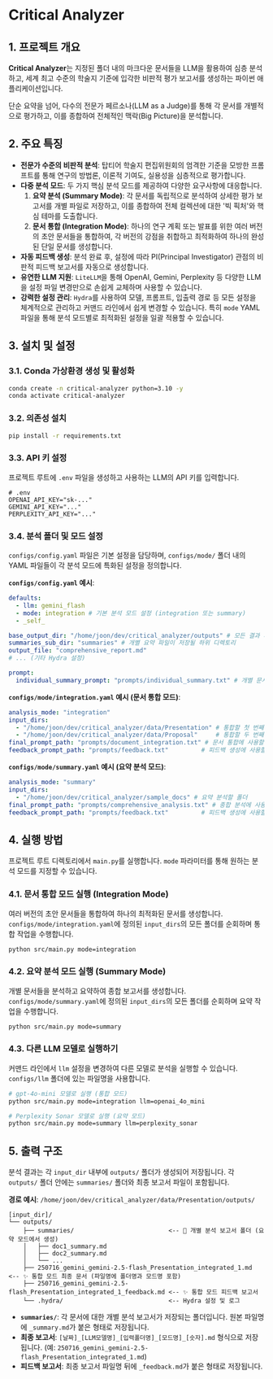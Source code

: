 # Critical Analyzer

## 1. 프로젝트 개요

**Critical Analyzer**는 지정된 폴더 내의 마크다운 문서들을 LLM을 활용하여 심층 분석하고, 세계 최고 수준의 학술지 기준에 입각한 비판적 평가 보고서를 생성하는 파이썬 애플리케이션입니다.

단순 요약을 넘어, 다수의 전문가 페르소나(LLM as a Judge)를 통해 각 문서를 개별적으로 평가하고, 이를 종합하여 전체적인 맥락(Big Picture)을 분석합니다.

## 2. 주요 특징

- **전문가 수준의 비판적 분석**: 탑티어 학술지 편집위원회의 엄격한 기준을 모방한 프롬프트를 통해 연구의 방법론, 이론적 기여도, 실용성을 심층적으로 평가합니다.
- **다중 분석 모드**: 두 가지 핵심 분석 모드를 제공하여 다양한 요구사항에 대응합니다.
    1.  **요약 분석 (Summary Mode)**: 각 문서를 독립적으로 분석하여 상세한 평가 보고서를 개별 파일로 저장하고, 이를 종합하여 전체 컬렉션에 대한 '빅 픽처'와 핵심 테마를 도출합니다.
    2.  **문서 통합 (Integration Mode)**: 하나의 연구 계획 또는 발표를 위한 여러 버전의 초안 문서들을 통합하여, 각 버전의 강점을 취합하고 최적화하여 하나의 완성된 단일 문서를 생성합니다.
- **자동 피드백 생성**: 분석 완료 후, 설정에 따라 PI(Principal Investigator) 관점의 비판적 피드백 보고서를 자동으로 생성합니다.
- **유연한 LLM 지원**: `LiteLLM`을 통해 OpenAI, Gemini, Perplexity 등 다양한 LLM을 설정 파일 변경만으로 손쉽게 교체하며 사용할 수 있습니다.
- **강력한 설정 관리**: `Hydra`를 사용하여 모델, 프롬프트, 입출력 경로 등 모든 설정을 체계적으로 관리하고 커맨드 라인에서 쉽게 변경할 수 있습니다. 특히 `mode` YAML 파일을 통해 분석 모드별로 최적화된 설정을 일괄 적용할 수 있습니다.

## 3. 설치 및 설정

### 3.1. Conda 가상환경 생성 및 활성화
```bash
conda create -n critical-analyzer python=3.10 -y
conda activate critical-analyzer
```

### 3.2. 의존성 설치
```bash
pip install -r requirements.txt
```

### 3.3. API 키 설정
프로젝트 루트에 `.env` 파일을 생성하고 사용하는 LLM의 API 키를 입력합니다.
```dotenv
# .env
OPENAI_API_KEY="sk-..."
GEMINI_API_KEY="..."
PERPLEXITY_API_KEY="..."
```

### 3.4. 분석 폴더 및 모드 설정
`configs/config.yaml` 파일은 기본 설정을 담당하며, `configs/mode/` 폴더 내의 YAML 파일들이 각 분석 모드에 특화된 설정을 정의합니다.

**`configs/config.yaml` 예시**:
```yaml
defaults:
  - llm: gemini_flash
  - mode: integration # 기본 분석 모드 설정 (integration 또는 summary)
  - _self_

base_output_dir: "/home/joon/dev/critical_analyzer/outputs" # 모든 결과 파일이 저장될 기본 출력 디렉토리
summaries_sub_dir: "summaries" # 개별 요약 파일이 저장될 하위 디렉토리
output_file: "comprehensive_report.md"
# ... (기타 Hydra 설정)

prompt:
  individual_summary_prompt: "prompts/individual_summary.txt" # 개별 문서 요약 프롬프트
```

**`configs/mode/integration.yaml` 예시 (문서 통합 모드)**:
```yaml
analysis_mode: "integration"
input_dirs:
  - "/home/joon/dev/critical_analyzer/data/Presentation" # 통합할 첫 번째 폴더
  - "/home/joon/dev/critical_analyzer/data/Proposal"     # 통합할 두 번째 폴더
final_prompt_path: "prompts/document_integration.txt" # 문서 통합에 사용할 프롬프트
feedback_prompt_path: "prompts/feedback.txt"         # 피드백 생성에 사용할 프롬프트 (선택 사항)
```

**`configs/mode/summary.yaml` 예시 (요약 분석 모드)**:
```yaml
analysis_mode: "summary"
input_dirs:
  - "/home/joon/dev/critical_analyzer/sample_docs" # 요약 분석할 폴더
final_prompt_path: "prompts/comprehensive_analysis.txt" # 종합 분석에 사용할 프롬프트
feedback_prompt_path: "prompts/feedback.txt"         # 피드백 생성에 사용할 프롬프트 (선택 사항)
```

## 4. 실행 방법

프로젝트 루트 디렉토리에서 `main.py`를 실행합니다. `mode` 파라미터를 통해 원하는 분석 모드를 지정할 수 있습니다.

### 4.1. 문서 통합 모드 실행 (Integration Mode)
여러 버전의 초안 문서들을 통합하여 하나의 최적화된 문서를 생성합니다. `configs/mode/integration.yaml`에 정의된 `input_dirs`의 모든 폴더를 순회하며 통합 작업을 수행합니다.
```bash
python src/main.py mode=integration
```

### 4.2. 요약 분석 모드 실행 (Summary Mode)
개별 문서들을 분석하고 요약하여 종합 보고서를 생성합니다. `configs/mode/summary.yaml`에 정의된 `input_dirs`의 모든 폴더를 순회하며 요약 작업을 수행합니다.
```bash
python src/main.py mode=summary
```

### 4.3. 다른 LLM 모델로 실행하기
커맨드 라인에서 `llm` 설정을 변경하여 다른 모델로 분석을 실행할 수 있습니다. `configs/llm` 폴더에 있는 파일명을 사용합니다.
```bash
# gpt-4o-mini 모델로 실행 (통합 모드)
python src/main.py mode=integration llm=openai_4o_mini

# Perplexity Sonar 모델로 실행 (요약 모드)
python src/main.py mode=summary llm=perplexity_sonar
```

## 5. 출력 구조

분석 결과는 각 `input_dir` 내부에 `outputs/` 폴더가 생성되어 저장됩니다. 각 `outputs/` 폴더 안에는 `summaries/` 폴더와 최종 보고서 파일이 포함됩니다.

**경로 예시**: `/home/joon/dev/critical_analyzer/data/Presentation/outputs/`

```
[input_dir]/
└── outputs/
    ├── summaries/                          <-- 📄 개별 분석 보고서 폴더 (요약 모드에서 생성)
    │   ├── doc1_summary.md
    │   ├── doc2_summary.md
    │   └── ...
    ├── 250716_gemini_gemini-2.5-flash_Presentation_integrated_1.md  <-- ✨ 통합 모드 최종 문서 (파일명에 폴더명과 모드명 포함)
    ├── 250716_gemini_gemini-2.5-flash_Presentation_integrated_1_feedback.md <-- ✨ 통합 모드 피드백 보고서
    └── .hydra/                             <-- Hydra 설정 및 로그
```

- **`summaries/`**: 각 문서에 대한 개별 분석 보고서가 저장되는 폴더입니다. 원본 파일명에 `_summary.md`가 붙은 형태로 저장됩니다.
- **최종 보고서**: `[날짜]_[LLM모델명]_[입력폴더명]_[모드명]_[숫자].md` 형식으로 저장됩니다. (예: `250716_gemini_gemini-2.5-flash_Presentation_integrated_1.md`)
- **피드백 보고서**: 최종 보고서 파일명 뒤에 `_feedback.md`가 붙은 형태로 저장됩니다.
